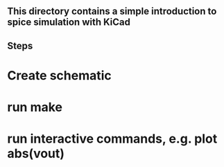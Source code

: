 ## This directory contains a simple introduction to spice simulation with KiCad

## Steps
# Create schematic
# run make
# run interactive commands, e.g. plot abs(vout)
